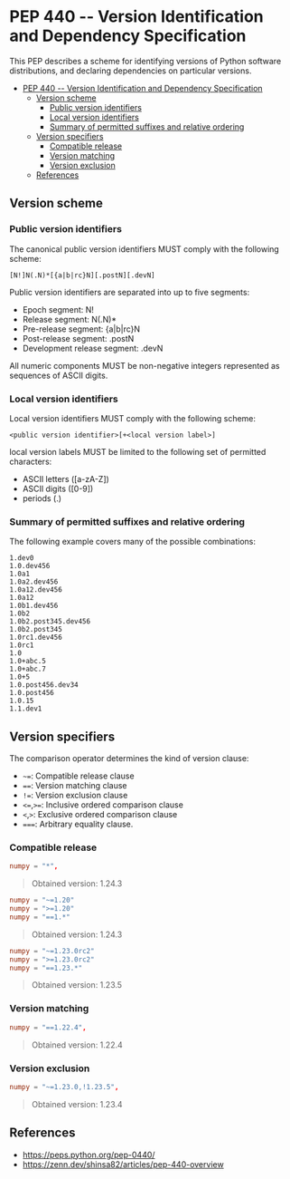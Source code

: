 # PEP 440 -- Version Identification and Dependency Specification

This PEP describes a scheme for identifying versions of Python software distributions, and declaring dependencies on particular versions.

- [PEP 440 -- Version Identification and Dependency Specification](#pep-440----version-identification-and-dependency-specification)
  - [Version scheme](#version-scheme)
    - [Public version identifiers](#public-version-identifiers)
    - [Local version identifiers](#local-version-identifiers)
    - [Summary of permitted suffixes and relative ordering](#summary-of-permitted-suffixes-and-relative-ordering)
  - [Version specifiers](#version-specifiers)
    - [Compatible release](#compatible-release)
    - [Version matching](#version-matching)
    - [Version exclusion](#version-exclusion)
  - [References](#references)

## Version scheme

### Public version identifiers

The canonical public version identifiers MUST comply with the following scheme:

```console
[N!]N(.N)*[{a|b|rc}N][.postN][.devN]
```

Public version identifiers are separated into up to five segments:

- Epoch segment: N!
- Release segment: N(.N)\*
- Pre-release segment: {a|b|rc}N
- Post-release segment: .postN
- Development release segment: .devN

All numeric components MUST be non-negative integers represented as sequences of ASCII digits.

### Local version identifiers

Local version identifiers MUST comply with the following scheme:

```console
<public version identifier>[+<local version label>]
```

local version labels MUST be limited to the following set of permitted characters:

- ASCII letters ([a-zA-Z])
- ASCII digits ([0-9])
- periods (.)

### Summary of permitted suffixes and relative ordering

The following example covers many of the possible combinations:

```console
1.dev0
1.0.dev456
1.0a1
1.0a2.dev456
1.0a12.dev456
1.0a12
1.0b1.dev456
1.0b2
1.0b2.post345.dev456
1.0b2.post345
1.0rc1.dev456
1.0rc1
1.0
1.0+abc.5
1.0+abc.7
1.0+5
1.0.post456.dev34
1.0.post456
1.0.15
1.1.dev1
```

## Version specifiers

The comparison operator determines the kind of version clause:

- `~=`: Compatible release clause
- `==`: Version matching clause
- `!=`: Version exclusion clause
- `<=`,`>=`: Inclusive ordered comparison clause
- `<`,`>`: Exclusive ordered comparison clause
- `===`: Arbitrary equality clause.

### Compatible release

```toml
numpy = "*",
```

> Obtained version: 1.24.3

```toml
numpy = "~=1.20"
numpy = ">=1.20"
numpy = "==1.*"
```

> Obtained version: 1.24.3

```toml
numpy = "~=1.23.0rc2"
numpy = ">=1.23.0rc2"
numpy = "==1.23.*"
```

> Obtained version: 1.23.5

### Version matching

```toml
numpy = "==1.22.4",
```

> Obtained version: 1.22.4

### Version exclusion

```toml
numpy = "~=1.23.0,!1.23.5",
```

> Obtained version: 1.23.4

## References

- <https://peps.python.org/pep-0440/>
- <https://zenn.dev/shinsa82/articles/pep-440-overview>
